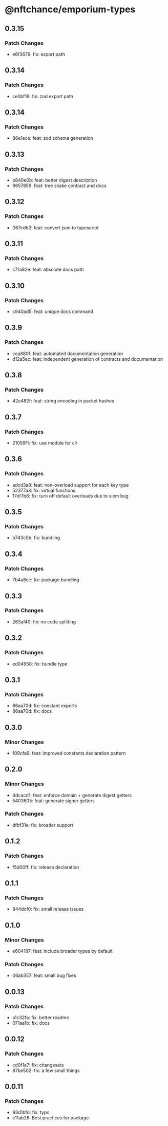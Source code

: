 # @nftchance/emporium-types

## 0.3.15

### Patch Changes

-   e6f3679: fix: export path

## 0.3.14

### Patch Changes

-   ce0bf18: fix: zod export path

## 0.3.14

### Patch Changes

-   86e1ece: feat: zod schema generation

## 0.3.13

### Patch Changes

-   b840e0b: feat: better digest description
-   9657859: feat: tree shake contract and docs

## 0.3.12

### Patch Changes

-   067cdb2: feat: convert json to typescript

## 0.3.11

### Patch Changes

-   c71a82e: feat: absolute docs path

## 0.3.10

### Patch Changes

-   c940ad5: feat: unique docs command

## 0.3.9

### Patch Changes

-   cea880f: feat: automated documentation generation
-   d12a5ec: feat: independent generation of contracts and documentation

## 0.3.8

### Patch Changes

-   42e482f: feat: string encoding in packet hashes

## 0.3.7

### Patch Changes

-   21059f1: fix: use module for cli

## 0.3.6

### Patch Changes

-   adcd3a8: feat: non-overload support for each key type
-   52377a3: fix: virtual functions
-   17ef7b6: fix: turn off default overloads due to viem bug

## 0.3.5

### Patch Changes

-   b743c0b: fix: bundling

## 0.3.4

### Patch Changes

-   7b4a8cc: fix: package bundling

## 0.3.3

### Patch Changes

-   263af40: fix: no code splitting

## 0.3.2

### Patch Changes

-   ed04958: fix: bundle type

## 0.3.1

### Patch Changes

-   86aa70d: fix: constant exports
-   86aa70d: fix: docs

## 0.3.0

### Minor Changes

-   109cfa6: feat: improved constants declaration pattern

## 0.2.0

### Minor Changes

-   4dcacd1: feat: enforce domain + generate digest getters
-   5403605: feat: generate signer getters

### Patch Changes

-   dfbf31e: fix: broader support

## 0.1.2

### Patch Changes

-   f5d00ff: fix: release declaration

## 0.1.1

### Patch Changes

-   944dcf0: fix: small release issues

## 0.1.0

### Minor Changes

-   e604187: feat: include broader types by default

### Patch Changes

-   06ab357: feat: small bug fixes

## 0.0.13

### Patch Changes

-   a1c32fa: fix: better readme
-   071aa1b: fix: docs

## 0.0.12

### Patch Changes

-   cd0f1a7: fix: changesets
-   87be502: fix: a few small things

## 0.0.11

### Patch Changes

-   93d1bfd: fix: typo
-   c11ab26: Best practices for package.
